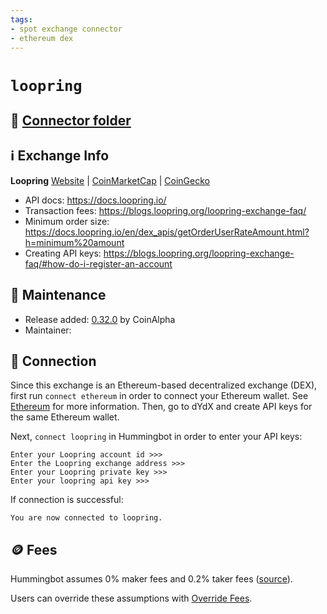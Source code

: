 ```yaml
---
tags:
- spot exchange connector
- ethereum dex
---
```


# `loopring`

## 📁 [Connector folder](https://github.com/hummingbot/hummingbot/tree/master/hummingbot/connector/exchange/loopring)

## ℹ️ Exchange Info

**Loopring** 
[Website](https://loopring.io/) | [CoinMarketCap](https://coinmarketcap.com/exchanges/loopring-exchange/) | [CoinGecko](https://www.coingecko.com/en/exchanges/loopring)

* API docs: https://docs.loopring.io/
* Transaction fees: https://blogs.loopring.org/loopring-exchange-faq/
* Minimum order size: https://docs.loopring.io/en/dex_apis/getOrderUserRateAmount.html?h=minimum%20amount
* Creating API keys: https://blogs.loopring.org/loopring-exchange-faq/#how-do-i-register-an-account

## 👷 Maintenance

* Release added: [0.32.0](/release-notes/0.32.0/) by CoinAlpha
* Maintainer: 

## 🔑 Connection

Since this exchange is an Ethereum-based decentralized exchange (DEX), first run `connect ethereum` in order to connect your Ethereum wallet. See [Ethereum](/protocols/ethereum) for more information. Then, go to dYdX and create API keys for the same Ethereum wallet.

Next, `connect loopring` in Hummingbot in order to enter your API keys:

```
Enter your Loopring account id >>>
Enter the Loopring exchange address >>>
Enter your Loopring private key >>>
Enter your loopring api key >>>
```

If connection is successful:
```
You are now connected to loopring.
```

## 🪙 Fees

Hummingbot assumes 0% maker fees and 0.2% taker fees ([source](https://github.com/hummingbot/hummingbot/blob/master/hummingbot/connector/exchange/loopring/loopring_utils.py#L11)).

Users can override these assumptions with [Override Fees](/global-configs/override-fees/).


